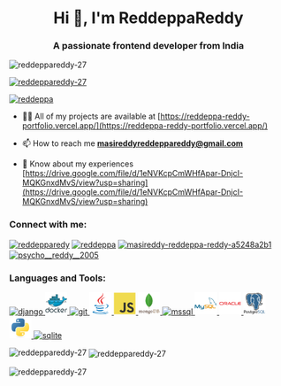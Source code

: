 <h1 align="center">Hi 👋, I'm ReddeppaReddy</h1>
<h3 align="center">A passionate frontend developer from India</h3>

<p align="left"> <img src="https://komarev.com/ghpvc/?username=reddeppareddy-27&label=Profile%20views&color=0e75b6&style=flat" alt="reddeppareddy-27" /> </p>

<p align="left"> <a href="https://github.com/ryo-ma/github-profile-trophy"><img src="https://github-profile-trophy.vercel.app/?username=reddeppareddy-27" alt="reddeppareddy-27" /></a> </p>

<p align="left"> <a href="https://twitter.com/reddeppa" target="blank"><img src="https://img.shields.io/twitter/follow/reddeppa?logo=twitter&style=for-the-badge" alt="reddeppa" /></a> </p>

- 👨‍💻 All of my projects are available at [https://reddeppa-reddy-portfolio.vercel.app/](https://reddeppa-reddy-portfolio.vercel.app/)

- 📫 How to reach me **masireddyreddeppareddy@gmail.com**

- 📄 Know about my experiences [https://drive.google.com/file/d/1eNVKcpCmWHfApar-DnjcI-MQKGnxdMvS/view?usp=sharing](https://drive.google.com/file/d/1eNVKcpCmWHfApar-DnjcI-MQKGnxdMvS/view?usp=sharing)

<h3 align="left">Connect with me:</h3>
<p align="left">
<a href="https://dev.to/reddepparedy" target="blank"><img align="center" src="https://raw.githubusercontent.com/rahuldkjain/github-profile-readme-generator/master/src/images/icons/Social/devto.svg" alt="reddepparedy" height="30" width="40" /></a>
<a href="https://twitter.com/reddeppa" target="blank"><img align="center" src="https://raw.githubusercontent.com/rahuldkjain/github-profile-readme-generator/master/src/images/icons/Social/twitter.svg" alt="reddeppa" height="30" width="40" /></a>
<a href="https://linkedin.com/in/masireddy-reddeppa-reddy-a5248a2b1" target="blank"><img align="center" src="https://raw.githubusercontent.com/rahuldkjain/github-profile-readme-generator/master/src/images/icons/Social/linked-in-alt.svg" alt="masireddy-reddeppa-reddy-a5248a2b1" height="30" width="40" /></a>
<a href="https://instagram.com/psycho__reddy__2005" target="blank"><img align="center" src="https://raw.githubusercontent.com/rahuldkjain/github-profile-readme-generator/master/src/images/icons/Social/instagram.svg" alt="psycho__reddy__2005" height="30" width="40" /></a>
</p>

<h3 align="left">Languages and Tools:</h3>
<p align="left"> <a href="https://www.djangoproject.com/" target="_blank" rel="noreferrer"> <img src="https://cdn.worldvectorlogo.com/logos/django.svg" alt="django" width="40" height="40"/> </a> <a href="https://www.docker.com/" target="_blank" rel="noreferrer"> <img src="https://raw.githubusercontent.com/devicons/devicon/master/icons/docker/docker-original-wordmark.svg" alt="docker" width="40" height="40"/> </a> <a href="https://git-scm.com/" target="_blank" rel="noreferrer"> <img src="https://www.vectorlogo.zone/logos/git-scm/git-scm-icon.svg" alt="git" width="40" height="40"/> </a> <a href="https://www.java.com" target="_blank" rel="noreferrer"> <img src="https://raw.githubusercontent.com/devicons/devicon/master/icons/java/java-original.svg" alt="java" width="40" height="40"/> </a> <a href="https://developer.mozilla.org/en-US/docs/Web/JavaScript" target="_blank" rel="noreferrer"> <img src="https://raw.githubusercontent.com/devicons/devicon/master/icons/javascript/javascript-original.svg" alt="javascript" width="40" height="40"/> </a> <a href="https://www.mongodb.com/" target="_blank" rel="noreferrer"> <img src="https://raw.githubusercontent.com/devicons/devicon/master/icons/mongodb/mongodb-original-wordmark.svg" alt="mongodb" width="40" height="40"/> </a> <a href="https://www.microsoft.com/en-us/sql-server" target="_blank" rel="noreferrer"> <img src="https://www.svgrepo.com/show/303229/microsoft-sql-server-logo.svg" alt="mssql" width="40" height="40"/> </a> <a href="https://www.mysql.com/" target="_blank" rel="noreferrer"> <img src="https://raw.githubusercontent.com/devicons/devicon/master/icons/mysql/mysql-original-wordmark.svg" alt="mysql" width="40" height="40"/> </a> <a href="https://www.oracle.com/" target="_blank" rel="noreferrer"> <img src="https://raw.githubusercontent.com/devicons/devicon/master/icons/oracle/oracle-original.svg" alt="oracle" width="40" height="40"/> </a> <a href="https://www.postgresql.org" target="_blank" rel="noreferrer"> <img src="https://raw.githubusercontent.com/devicons/devicon/master/icons/postgresql/postgresql-original-wordmark.svg" alt="postgresql" width="40" height="40"/> </a> <a href="https://www.python.org" target="_blank" rel="noreferrer"> <img src="https://raw.githubusercontent.com/devicons/devicon/master/icons/python/python-original.svg" alt="python" width="40" height="40"/> </a> <a href="https://www.sqlite.org/" target="_blank" rel="noreferrer"> <img src="https://www.vectorlogo.zone/logos/sqlite/sqlite-icon.svg" alt="sqlite" width="40" height="40"/> </a> </p>

<p><img align="left" src="https://github-readme-stats.vercel.app/api/top-langs?username=reddeppareddy-27&show_icons=true&locale=en&layout=compact" alt="reddeppareddy-27" /></p>

<p>&nbsp;<img align="center" src="https://github-readme-stats.vercel.app/api?username=reddeppareddy-27&show_icons=true&locale=en" alt="reddeppareddy-27" /></p>

<p><img align="center" src="https://github-readme-streak-stats.herokuapp.com/?user=reddeppareddy-27&" alt="reddeppareddy-27" /></p>
